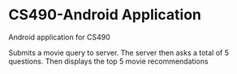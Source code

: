 CS490-Android Application
=========================

Android application for CS490

Submits a movie query to server. The server then asks a total of 5 questions. Then displays the top 5 movie recommendations 
